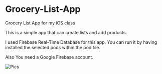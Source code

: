 # Grocery-List-App
Grocery List App for my iOS class

This is a simple app that can create lists and add products.

I used Firebase Real-Time Database for this app. You can run it by having installed the selected pods within the pod file. 

Also You need a Google Firebase account.

![Pics](https://user-images.githubusercontent.com/96280882/232237872-f5ecd864-83fd-4586-8cc3-864ffd164281.png)
